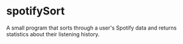 # spotifySort
A small program that sorts through a user's Spotify data and returns statistics about their listening history.
